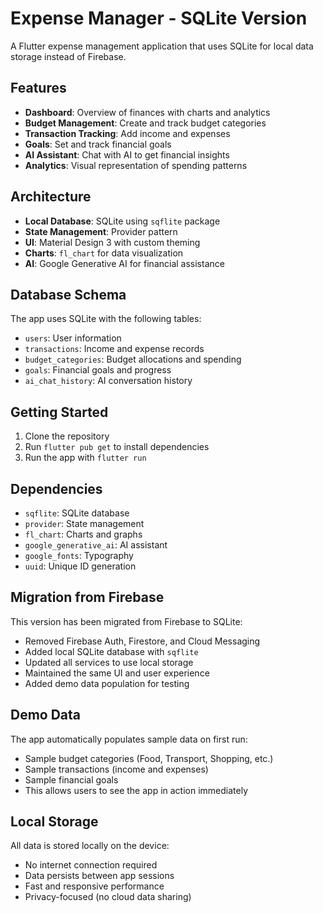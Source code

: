 # Expense Manager - SQLite Version

A Flutter expense management application that uses SQLite for local data storage instead of Firebase.

## Features

- **Dashboard**: Overview of finances with charts and analytics
- **Budget Management**: Create and track budget categories
- **Transaction Tracking**: Add income and expenses
- **Goals**: Set and track financial goals
- **AI Assistant**: Chat with AI to get financial insights
- **Analytics**: Visual representation of spending patterns

## Architecture

- **Local Database**: SQLite using `sqflite` package
- **State Management**: Provider pattern
- **UI**: Material Design 3 with custom theming
- **Charts**: `fl_chart` for data visualization
- **AI**: Google Generative AI for financial assistance

## Database Schema

The app uses SQLite with the following tables:
- `users`: User information
- `transactions`: Income and expense records
- `budget_categories`: Budget allocations and spending
- `goals`: Financial goals and progress
- `ai_chat_history`: AI conversation history

## Getting Started

1. Clone the repository
2. Run `flutter pub get` to install dependencies
3. Run the app with `flutter run`

## Dependencies

- `sqflite`: SQLite database
- `provider`: State management
- `fl_chart`: Charts and graphs
- `google_generative_ai`: AI assistant
- `google_fonts`: Typography
- `uuid`: Unique ID generation

## Migration from Firebase

This version has been migrated from Firebase to SQLite:
- Removed Firebase Auth, Firestore, and Cloud Messaging
- Added local SQLite database with `sqflite`
- Updated all services to use local storage
- Maintained the same UI and user experience
- Added demo data population for testing

## Demo Data

The app automatically populates sample data on first run:
- Sample budget categories (Food, Transport, Shopping, etc.)
- Sample transactions (income and expenses)
- Sample financial goals
- This allows users to see the app in action immediately

## Local Storage

All data is stored locally on the device:
- No internet connection required
- Data persists between app sessions
- Fast and responsive performance
- Privacy-focused (no cloud data sharing)
